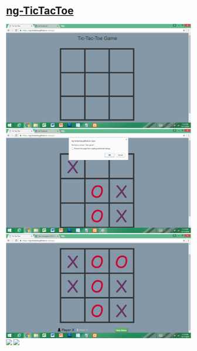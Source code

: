 # [ng-TicTacToe](https://ng-tictactoe.github.io/webapp/)

![](https://github.com/ng-TicTacToe/webapp/blob/master/ScreenShots/tictactoe.png)
![](https://github.com/ng-TicTacToe/webapp/blob/master/ScreenShots/tictactoe2.png)
![](https://github.com/ng-TicTacToe/webapp/blob/master/ScreenShots/tictactoe3.png)
![](https://github.com/ng-TicTacToe/webapp/blog/master/Screenshots/img_6410.png)
![](https://github.com/ng-TicTacToe/webapp/blog/master/Screenshots/img_6412.png)
